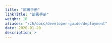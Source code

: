 ```yaml
---
title: "部署手册"
linkTitle: "部署手册"
weight: 10
aliases: "/zh/docs/developer-guide/deployment"
date: 2020-01-20
description: >
---
```


